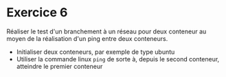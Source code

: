 # Exercice 6

Réaliser le test d'un branchement à un réseau pour deux conteneur au moyen de la réalisation d'un ping entre deux conteneurs. 

* Initialiser deux conteneurs, par exemple de type ubuntu
* Utiliser la commande linux `ping` de sorte à, depuis le second conteneur, atteindre le premier conteneur
